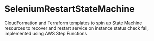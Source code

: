 # SeleniumRestartStateMachine
CloudFormation and Terraform templates to spin up State Machine resources to recover and restart service on instance status check fail, implemented using AWS Step Functions
